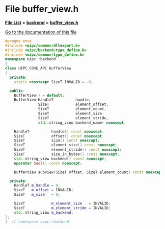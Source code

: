 

# File buffer\_view.h

[**File List**](files.md) **>** [**backend**](dir_53d62147b82bd29328805b2087bd1012.md) **>** [**buffer\_view.h**](buffer__view_8h.md)

[Go to the documentation of this file](buffer__view_8h.md)


```C++
#pragma once
#include <uipc/common/dllexport.h>
#include <uipc/backend/type_define.h>
#include <uipc/common/type_define.h>
namespace uipc::backend
{
class UIPC_CORE_API BufferView
{
  private:
    static constexpr SizeT INVALID = ~0;

  public:
    BufferView() = default;
    BufferView(HandleT          handle,
               SizeT            element_offset,
               SizeT            element_count,
               SizeT            element_size,
               SizeT            element_stride,
               std::string_view backend_name) noexcept;

    HandleT          handle() const noexcept;
    SizeT            offset() const noexcept;
    SizeT            size() const noexcept;
    SizeT            element_size() const noexcept;
    SizeT            element_stride() const noexcept;
    SizeT            size_in_bytes() const noexcept;
    std::string_view backend() const noexcept;
    operator bool() const noexcept;

    BufferView subview(SizeT offset, SizeT element_count) const noexcept;

  private:
    HandleT m_handle = 0;
    SizeT   m_offset = INVALID;
    SizeT   m_size   = 0;

    SizeT            m_element_size   = INVALID;
    SizeT            m_element_stride = INVALID;
    std::string_view m_backend;
};
}  // namespace uipc::backend
```


